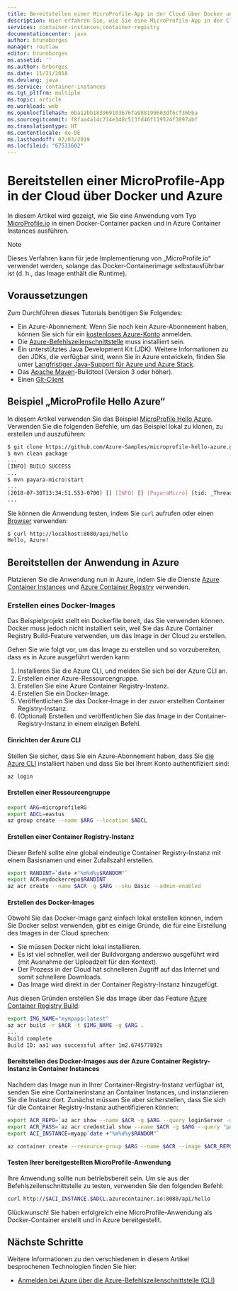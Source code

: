 ```yaml
---
title: Bereitstellen einer MicroProfile-App in der Cloud über Docker und Azure
description: Hier erfahren Sie, wie Sie eine MicroProfile-App in der Cloud bereitstellen, indem Sie Docker und Azure Container Instances verwenden.
services: container-instances;container-registry
documentationcenter: java
author: brunoborges
manager: routlaw
editor: brunoborges
ms.assetid: ''
ms.author: brborges
ms.date: 11/21/2018
ms.devlang: java
ms.service: container-instances
ms.tgt_pltfrm: multiple
ms.topic: article
ms.workload: web
ms.openlocfilehash: 6ba12bb183969103676fa988199603df6cf36bba
ms.sourcegitcommit: f8faa4a14c714e148c513fd46f119524f3897abf
ms.translationtype: HT
ms.contentlocale: de-DE
ms.lasthandoff: 07/03/2019
ms.locfileid: "67533602"
---
```

# <a name="deploy-a-microprofile-app-to-the-cloud-by-using-docker-and-azure"></a>Bereitstellen einer MicroProfile-App in der Cloud über Docker und Azure

In diesem Artikel wird gezeigt, wie Sie eine Anwendung vom Typ [MicroProfile.io] in einen Docker-Container packen und in Azure Container Instances ausführen.

> [!NOTE]
> Dieses Verfahren kann für jede Implementierung von „MicroProfile.io“ verwendet werden, solange das Docker-Containerimage selbstausführbar ist (d. h., das Image enthält die Runtime).

## <a name="prerequisites"></a>Voraussetzungen

Zum Durchführen dieses Tutorials benötigen Sie Folgendes:

* Ein Azure-Abonnement. Wenn Sie noch kein Azure-Abonnement haben, können Sie sich für ein [kostenloses Azure-Konto] anmelden.
* Die [Azure-Befehlszeilenschnittstelle] muss installiert sein.
* Ein unterstütztes Java Development Kit (JDK). Weitere Informationen zu den JDKs, die verfügbar sind, wenn Sie in Azure entwickeln, finden Sie unter [Langfristiger Java-Support für Azure und Azure Stack](https://aka.ms/azure-jdks).
* Das [Apache Maven]-Buildtool (Version 3 oder höher).
* Einen [Git-Client]

## <a name="microprofile-hello-azure-sample"></a>Beispiel „MicroProfile Hello Azure“

In diesem Artikel verwenden Sie das Beispiel [MicroProfile Hello Azure](https://github.com/azure-samples/microprofile-hello-azure). Verwenden Sie die folgenden Befehle, um das Beispiel lokal zu klonen, zu erstellen und auszuführen:

```bash
$ git clone https://github.com/Azure-Samples/microprofile-hello-azure.git
$ mvn clean package
...
[INFO] BUILD SUCCESS
...
$ mvn payara-micro:start
...
[2018-07-30T13:34:51.553-0700] [] [INFO] [] [PayaraMicro] [tid: _ThreadID=1 _ThreadName=main] [timeMillis: 1532982891553] [levelValue: 800] Payara Micro  5.182 #badassmicrofish (build 303) ready in 10,304 (ms)
...
```

Sie können die Anwendung testen, indem Sie `curl` aufrufen oder einen [Browser](http://localhost:8080/api/hello) verwenden:

```bash
$ curl http://localhost:8080/api/hello
Hello, Azure!
```

## <a name="deploy-the-app-to-azure"></a>Bereitstellen der Anwendung in Azure

Platzieren Sie die Anwendung nun in Azure, indem Sie die Dienste [Azure Container Instances] und [Azure Container Registry] verwenden.

### <a name="build-a-docker-image"></a>Erstellen eines Docker-Images

Das Beispielprojekt stellt ein Dockerfile bereit, das Sie verwenden können. Docker muss jedoch nicht installiert sein, weil Sie das Azure Container Registry Build-Feature verwenden, um das Image in der Cloud zu erstellen.

Gehen Sie wie folgt vor, um das Image zu erstellen und so vorzubereiten, dass es in Azure ausgeführt werden kann:

1. Installieren Sie die Azure CLI, und melden Sie sich bei der Azure CLI an.
1. Erstellen einer Azure-Ressourcengruppe.
1. Erstellen Sie eine Azure Container Registry-Instanz.
1. Erstellen Sie ein Docker-Image.
1. Veröffentlichen Sie das Docker-Image in der zuvor erstellten Container Registry-Instanz.
1. (Optional) Erstellen und veröffentlichen Sie das Image in der Container-Registry-Instanz in einem einzigen Befehl.


#### <a name="set-up-the-azure-cli"></a>Einrichten der Azure CLI

Stellen Sie sicher, dass Sie ein Azure-Abonnement haben, dass Sie [die Azure CLI](https://docs.microsoft.com/cli/azure/install-azure-cli?view=azure-cli-latest) installiert haben und dass Sie bei Ihrem Konto authentifiziert sind:

```bash
az login
```

#### <a name="create-a-resource-group"></a>Erstellen einer Ressourcengruppe

```bash
export ARG=microprofileRG
export ADCL=eastus
az group create --name $ARG --location $ADCL
```

#### <a name="create-a-container-registry-instance"></a>Erstellen einer Container Registry-Instanz

Dieser Befehl sollte eine global eindeutige Container Registry-Instanz mit einem Basisnamen und einer Zufallszahl erstellen.

```bash
export RANDINT=`date +"%m%d%y$RANDOM"`
export ACR=mydockerrepo$RANDINT
az acr create --name $ACR -g $ARG --sku Basic --admin-enabled
```

#### <a name="build-the-docker-image"></a>Erstellen des Docker-Images

Obwohl Sie das Docker-Image ganz einfach lokal erstellen können, indem Sie Docker selbst verwenden, gibt es einige Gründe, die für eine Erstellung des Images in der Cloud sprechen:

* Sie müssen Docker nicht lokal installieren.
* Es ist viel schneller, weil der Buildvorgang anderswo ausgeführt wird (mit Ausnahme der Uploadzeit für den Kontext).
* Der Prozess in der Cloud hat schnelleren Zugriff auf das Internet und somit schnellere Downloads.
* Das Image wird direkt in der Container Registry-Instanz hinzugefügt.

Aus diesen Gründen erstellen Sie das Image über das Feature [Azure Container Registry Build]:

```bash
export IMG_NAME="mympapp:latest"
az acr build -r $ACR -t $IMG_NAME -g $ARG .
...
Build complete
Build ID: aa1 was successful after 1m2.674577892s
```

#### <a name="deploy-the-docker-image-from-the-azure-container-registry-instance-to-container-instances"></a>Bereitstellen des Docker-Images aus der Azure Container Registry-Instanz in Container Instances

Nachdem das Image nun in Ihrer Container-Registry-Instanz verfügbar ist, senden Sie eine Containerinstanz an Container Instances, und instanziieren Sie die Instanz dort. Zunächst müssen Sie aber sicherstellen, dass Sie sich für die Container Registry-Instanz authentifizieren können:

```bash
export ACR_REPO=`az acr show --name $ACR -g $ARG --query loginServer -o tsv`
export ACR_PASS=`az acr credential show --name $ACR -g $ARG --query "passwords[0].value" -o tsv`
export ACI_INSTANCE=myapp`date +"%m%d%y$RANDOM"`

az container create --resource-group $ARG --name $ACR --image $ACR_REPO/$IMG_NAME --cpu 1 --memory 1 --registry-login-server $ACR_REPO --registry-username $ACR --registry-password $ACR_PASS --dns-name-label $ACI_INSTANCE --ports 8080
```

#### <a name="test-your-deployed-microprofile-application"></a>Testen Ihrer bereitgestellten MicroProfile-Anwendung

Ihre Anwendung sollte nun betriebsbereit sein. Um sie aus der Befehlszeilenschnittstelle zu testen, verwenden Sie den folgenden Befehl:

```bash
curl http://$ACI_INSTANCE.$ADCL.azurecontainer.io:8080/api/hello
````

Glückwunsch! Sie haben erfolgreich eine MicroProfile-Anwendung als Docker-Container erstellt und in Azure bereitgestellt.

## <a name="next-steps"></a>Nächste Schritte

Weitere Informationen zu den verschiedenen in diesem Artikel besprochenen Technologien finden Sie hier:

* [Anmelden bei Azure über die Azure-Befehlszeilenschnittstelle (CLI)](/azure/xplat-cli-connect)

<!-- URL List -->

[Azure Container Registry Build]: https://docs.microsoft.com/azure/container-registry/container-registry-build-overview
[MicroProfile.io]: https://microprofile.io
[Azure-Befehlszeilenschnittstelle]: /cli/azure/overview
[Azure for Java Developers]: https://docs.microsoft.com/java/azure/
[Azure portal]: https://portal.azure.com/
[kostenloses Azure-Konto]: https://azure.microsoft.com/pricing/free-trial/
[Git-Client]: https://github.com/
[Apache Maven]: http://maven.apache.org/
[Java Development Kit (JDK)]: https://aka.ms/azure-jdks
<!-- http://www.oracle.com/technetwork/java/javase/downloads/ -->
[Azure Container Instances]: https://docs.microsoft.com/azure/container-instances/
[Azure Container Registry]:  https://docs.microsoft.com/azure/container-registry
